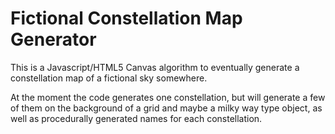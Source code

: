 # Fictional Constellation Map Generator

This is a Javascript/HTML5 Canvas algorithm to eventually generate a constellation
map of a fictional sky somewhere. 

At the moment the code generates one constellation, but will generate a few of them
on the background of a grid and maybe a milky way type object, as well as procedurally
generated names for each constellation.
